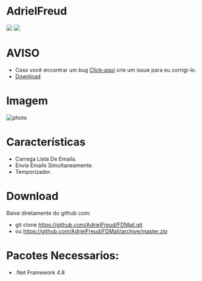 # AdrielFreud

![](https://img.shields.io/badge/FDMail-v1.0-blue?style=flat&logo=appveyor)
![](https://img.shields.io/badge/plataforma-win32--win64-blue?style=flat&logo=appveyor)

# AVISO
- Caso você encontrar um bug [Click-aqui](https://github.com/AdrielFreud/FDMail/issues/new) crie um issue para eu corrigi-lo.
 - <a href="http://www.mediafire.com/file/c4o667rlyttrx7v/FDmail.exe/file" target="_blank">Download</a> 

# Imagem
![photo](https://i.imgur.com/LBwvjAV.png)

# Características
  - Carrega Lista De Emails.
  - Envia Emails Simultaneamente.
  - Temporizador.
 
# Download
Baixe diretamente do github com:
 - git clone https://github.com/AdrielFreud/FDMail.git
 - ou https://github.com/AdrielFreud/FDMail/archive/master.zip

# Pacotes Necessarios:
  - .Net Framework 4.8
